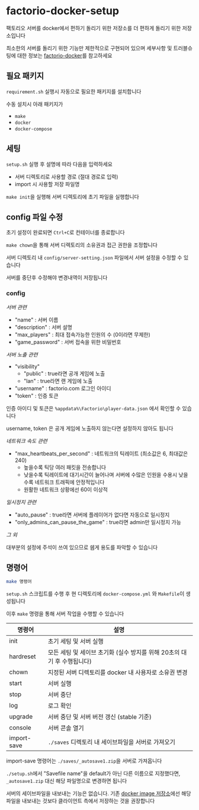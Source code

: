 # factorio-docker-setup

팩토리오 서버를 docker에서 편하기 돌리기 위한 저장소를 더 편하게 돌리기 위한 저장소입니다

최소한의 서버를 돌리기 위한 기능만 제한적으로 구현되어 있으며 세부사항 및 트러블슈팅에 대한 정보는 [factorio-docker](https://github.com/factoriotools/factorio-docker)를 참고하세요

## 필요 패키지

`requirement.sh` 실행시 자동으로 필요한 패키지를 설치합니다

수동 설치시 아래 패키지가

- `make`
- `docker`
- `docker-compose`

## 세팅

`setup.sh` 실행 후 설명에 따라 다음을 입력하세요

- 서버 디렉토리로 사용할 경로 (절대 경로로 입력)
- import 시 사용할 저장 파일명

`make init`을 실행해 서버 디렉토리에 초기 파일을 실행합니다

## config 파일 수정

초기 설정이 완료되면 `Ctrl+C`로 컨테이너를 종료합니다

`make chown`을 통해 서버 디렉토리의 소유권과 접근 권한을 조정합니다

서버 디렉토리 내 `config/server-setting.json` 파일에서 서버 설정을 수정할 수 있습니다

서버를 중단후 수정해야 변경내역이 저장됩니다

### config

*서버 관련*

- "name" : 서버 이름
- "description" : 서버 설명
- "max_players" : 최대 접속가능한 인원의 수 (0이라면 무제한)
- "game_password" : 서버 접속을 위한 비밀번호

*서버 노출 관련*

- "visibility"
    - "public" : true라면 공개 게임에 노출
    - "lan" : true라면 랜 게임에 노출
- "username" : factorio.com 로그인 아이디
- "token" : 인증 토큰

인증 아이디 및 토큰은 `%appdata%\Factorio\player-data.json` 에서 확인할 수 있습니다

username, token 은 공개 게임에 노출하지 않는다면 설정하지 않아도 됩니다

*네트워크 속도 관련*

- "max_heartbeats_per_second" : 네트워크의 틱레이트 (최소값은 6, 최대값은 240)
    - 높을수록 틱당 여러 패킷을 전송합니다
    - 낮을수록 틱레이트에 대기시간이 늘어나며 서버에 수많은 인원을 수용시 낮을수록 네트워크 트래픽에 안정적입니다
    - 원활한 네트워크 상황에선 60이 이상적

*일시정지 관련*

- "auto_pause" : true라면 서버에 플레이어가 없다면 자동으로 일시정지
- "only_admins_can_pause_the_game" : true라면 admin만 일시정지 가능

*그 외*

대부분의 설정에 주석이 쓰여 있으므로 쉡게 용도를 파악할 수 있습니다

## 명령어

```bash
make 명령어
```

`setup.sh` 스크립트를 수행 후 현 디렉토리에 `docker-compose.yml` 와 `Makefile`이 생성됩니다

이후 `make` 명령을 통해 서버 작업을 수행할 수 있습니다

| 명령어 | 설명 |
| ------| ----- |
| init | 초기 세팅 및 서버 실행 |
| hardreset | 모든 세팅 및 세이브 초기화 (실수 방지를 위해 20초의 대기 후 수행됩니다) |
| chown | 지정된 서버 디렉토리를 docker 내 사용자로 소유권 변경 |
| start | 서버 실행 |
| stop | 서버 중단 |
| log | 로그 확인 |
| upgrade | 서버 중단 및 서버 버전 갱신 (stable 기준) |
| console | 서버 콘솔 열기 |
| import-save | `./saves` 디렉토리 내 세이브파일을 서버로 가져오기 |

import-save 명령어는 `./saves/_autosave1.zip`을 서버로 가져옵니다

`./setup.sh`에서 "Savefile name"을 default가 아닌 다른 이름으로 지정했다면, `_autosave1.zip` 대신 해당 파일명으로 변경하면 됩니다

서버의 세이브파일을 내보내는 기능은 없습니다. 기존 [docker image 저장소](https://github.com/factoriotools/factorio-docker)에선 해당 파일을 내보내는 것보다 클라이언트 측에서 저장하는 것을 권장합니다

